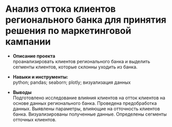 # Анализ оттока клиентов регионального банка для принятия решения по маркетинговой кампании

* **Описание проекта**  
проанализировать клиентов регионального банка и выделить сегменты клиентов, которые склонны уходить из банка.  

* **Навыки и инструменты:**  
python; pandas; seaborn; plotly; визуализация данных

* **Выводы**  
Подготовлено исследование влияния клиентов на отток клиентов на основе данных регионального банка.
Проведена предобработка данных. Выявлены параметры, влияющие на отточность клиентов банка. Визуализированы полученные данные. Определены сегменты отточных клиентов.
